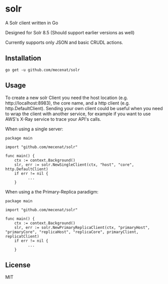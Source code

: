 # solr
A Solr client written in Go

Designed for Solr 8.5 (Should support earlier versions as well)

Currently supports only JSON and basic CRUDL actions.


## Installation
```
go get -u github.com/mecenat/solr
```

## Usage

To create a new solr Client you need the host location (e.g. http://localhost:8983), the core name, and a http client (e.g. http.DefaultClient). Sending your own client could be useful when you need to wrap the client with another service, for example if you want to use AWS's X-Ray service to trace your API's calls.

When using a single server:
```
package main

import "github.com/mecenat/solr"

func main() {
	ctx := context.Background()
	slr, err := solr.NewSingleClient(ctx, "host", "core", http.DefaultClient)
	if err != nil {
	      ...
	}
```
When using a the Primary-Replica paradigm:
```
package main

import "github.com/mecenat/solr"

func main() {
	ctx := context.Background()
	slr, err := solr.NewPrimaryReplicaClient(ctx, "primaryHost", "primaryCore", "replicaHost", "replicaCore", primaryClient, replicatClient)
	if err != nil {
	      ...
	}
```

## License
MIT